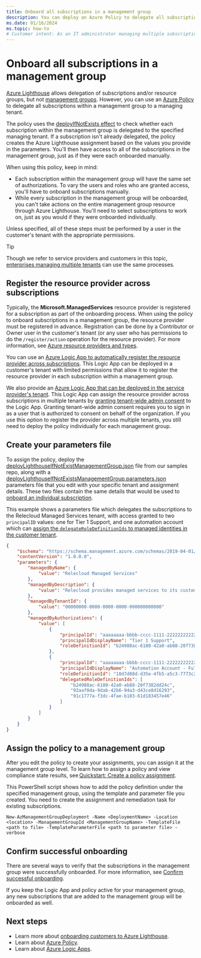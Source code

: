 ```yaml
---
title: Onboard all subscriptions in a management group
description: You can deploy an Azure Policy to delegate all subscriptions within a management group to an Azure Lighthouse managing tenant.
ms.date: 01/16/2024
ms.topic: how-to
# Customer intent: As an IT administrator managing multiple subscriptions, I want to use Azure Policy to onboard all subscriptions within a management group to a managing tenant, so that I can streamline the delegation process while maintaining consistent access and management control.
---
```


# Onboard all subscriptions in a management group

[Azure Lighthouse](../overview.md) allows delegation of subscriptions and/or resource groups, but not [management groups](/azure/governance/management-groups/overview). However, you can use an [Azure Policy](https://github.com/Azure/Azure-Lighthouse-samples/tree/master/templates/policy-delegate-management-groups) to delegate all subscriptions within a management group to a managing tenant.

The policy uses the [deployIfNotExists effect](/azure/governance/policy/concepts/effect-deploy-if-not-exists) to check whether each subscription within the management group is delegated to the specified managing tenant. If a subscription isn't already delegated, the policy creates the Azure Lighthouse assignment based on the values you provide in the parameters. You'll then have access to all of the subscriptions in the management group, just as if they were each onboarded manually.

When using this policy, keep in mind:

- Each subscription within the management group will have the same set of authorizations. To vary the users and roles who are granted access, you'll have to onboard subscriptions manually.
- While every subscription in the management group will be onboarded, you can't take actions on the entire management group resource through Azure Lighthouse. You'll need to select subscriptions to work on, just as you would if they were onboarded individually.

Unless specified, all of these steps must be performed by a user in the customer's tenant with the appropriate permissions.

> [!TIP]
> Though we refer to service providers and customers in this topic, [enterprises managing multiple tenants](../concepts/enterprise.md) can use the same processes.

## Register the resource provider across subscriptions

Typically, the **Microsoft.ManagedServices** resource provider is registered for a subscription as part of the onboarding process. When using the policy to onboard subscriptions in a management group, the resource provider must be registered in advance. Registration can be done by a Contributor or Owner user in the customer's tenant (or any user who has permissions to do the `/register/action` operation for the resource provider). For more information, see [Azure resource providers and types](/azure/azure-resource-manager/management/resource-providers-and-types).

You can use an [Azure Logic App to automatically register the resource provider across subscriptions](https://github.com/Azure/Azure-Lighthouse-samples/tree/master/templates/register-managed-services-rp-customer). This Logic App can be deployed in a customer's tenant with limited permissions that allow it to register the resource provider in each subscription within a management group.

We also provide an [Azure Logic App that can be deployed in the service provider's tenant](https://github.com/Azure/Azure-Lighthouse-samples/tree/master/templates/register-managed-services-rp-partner). This Logic App can assign the resource provider across subscriptions in multiple tenants by [granting tenant-wide admin consent](/azure/active-directory/manage-apps/grant-admin-consent) to the Logic App. Granting tenant-wide admin consent requires you to sign in as a user that is authorized to consent on behalf of the organization. If you use this option to register the provider across multiple tenants, you still need to deploy the policy individually for each management group.

## Create your parameters file

To assign the policy, deploy the [deployLighthouseIfNotExistManagementGroup.json](https://github.com/Azure/Azure-Lighthouse-samples/blob/master/templates/policy-delegate-management-groups/deployLighthouseIfNotExistManagementGroup.json) file from our samples repo, along with a [deployLighthouseIfNotExistsManagementGroup.parameters.json](https://github.com/Azure/Azure-Lighthouse-samples/blob/master/templates/policy-delegate-management-groups/deployLighthouseIfNotExistsManagementGroup.parameters.json) parameters file that you edit with your specific tenant and assignment details. These two files contain the same details that would be used to [onboard an individual subscription](onboard-customer.md).

This example shows a parameters file which delegates the subscriptions to the Relecloud Managed Services tenant, with access granted to two `principalID` values: one for Tier 1 Support, and one automation account which can [assign the `delegateRoleDefinitionIds` to managed identities in the customer tenant](deploy-policy-remediation.md#create-a-user-who-can-assign-roles-to-a-managed-identity-in-the-customer-tenant).

```json
{ 
    "$schema": "https://schema.management.azure.com/schemas/2019-04-01/deploymentParameters.json#", 
    "contentVersion": "1.0.0.0", 
    "parameters": { 
        "managedByName": { 
            "value": "Relecloud Managed Services" 
        }, 
        "managedByDescription": { 
            "value": "Relecloud provides managed services to its customers" 
        }, 
        "managedByTenantId": { 
            "value": "00000000-0000-0000-0000-000000000000" 
        }, 
        "managedByAuthorizations": { 
            "value": [ 
                { 
                    "principalId": "aaaaaaaa-bbbb-cccc-1111-222222222222", 
                    "principalIdDisplayName": "Tier 1 Support", 
                    "roleDefinitionId": "b24988ac-6180-42a0-ab88-20f7382dd24c" 
                }, 
                { 
                    "principalId": "aaaaaaaa-bbbb-cccc-1111-222222222222", 
                    "principalIdDisplayName": "Automation Account - Full access", 
                    "roleDefinitionId": "18d7d88d-d35e-4fb5-a5c3-7773c20a72d9", 
                    "delegatedRoleDefinitionIds": [ 
                        "b24988ac-6180-42a0-ab88-20f7382dd24c", 
                        "92aaf0da-9dab-42b6-94a3-d43ce8d16293", 
                        "91c1777a-f3dc-4fae-b103-61d183457e46" 
                    ] 
                }                 
            ] 
        } 
    } 
} 
```

## Assign the policy to a management group  

After you edit the policy to create your assignments, you can assign it at the management group level. To learn how to assign a policy and view compliance state results, see [Quickstart: Create a policy assignment](/azure/governance/policy/assign-policy-portal).

This PowerShell script shows how to add the policy definition under the specified management group, using the template and parameter file you created. You need to create the assignment and remediation task for existing subscriptions.

```azurepowershell-interactive
New-AzManagementGroupDeployment -Name <DeploymentName> -Location <location> -ManagementGroupId <ManagementGroupName> -TemplateFile <path to file> -TemplateParameterFile <path to parameter file> -verbose
```

## Confirm successful onboarding

There are several ways to verify that the subscriptions in the management group were successfully onboarded. For more information, see [Confirm successful onboarding](onboard-customer.md#confirm-successful-onboarding).

If you keep the Logic App and policy active for your management group, any new subscriptions that are added to the management group will be onboarded as well.

## Next steps

- Learn more about [onboarding customers to Azure Lighthouse](onboard-customer.md).
- Learn about [Azure Policy](/azure/governance/policy/).
- Learn about [Azure Logic Apps](/azure/logic-apps/logic-apps-overview).

